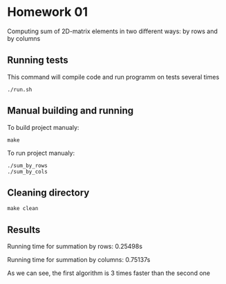 # Homework 01
Computing sum of 2D-matrix elements in two different ways: by rows and by columns

## Running tests
This command will compile code and run programm on tests several times
```
./run.sh
```

## Manual building and running
To build project manualy:
```
make
```

To run project manualy:
```
./sum_by_rows
./sum_by_cols
```

## Cleaning directory
```
make clean
```

## Results
Running time for summation by rows: 0.25498s

Running time for summation by columns: 0.75137s

As we can see, the first algorithm is 3 times faster than the second one
